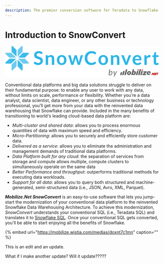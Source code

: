 ```yaml
---
description: The premier conversion software for Teradata to Snowflake.
---
```


# Introduction to SnowConvert

![](.gitbook/assets/snowconvert-logo-3x.png)

Conventional data platforms and big data solutions struggle to deliver on their fundamental purpose: to enable any user to work with any data, without limits on scale, performance or flexibility. Whether you’re a data analyst, data scientist, data engineer, or any other business or technology professional, you’ll get more from your data with the reinvented data warehousing that Snowflake can provide. Included in the many benefits of transitioning to world's leading cloud-based data platform are:

* _Multi-cluster and shared data_: allows you to process enormous quantities of data with maximum speed and efficiency.
* _Micro-Partitioning_: allows you to securely and efficiently store customer data.
* _Delivered as a service_: allows you to eliminate the administration and management demands of traditional data platforms.
* _Data Platform built for any cloud_: the separation of services from storage and compute allows multiple, compute clusters to simultaneously operate on the same data
* _Better Performance and throughput_: outperforms traditional methods for executing data workloads.
* _Support for all data_: allows you to query both structured and machine-generated, semi-structured data \(i.e., JSON, Avro, XML, Parquet\).

_**Mobilize.Net SnowConvert**_ is an easy-to-use software that lets you jump-start the modernization of your conventional data platform to the reinvented Snowflake Data Warehousing Architecture. To achieve this modernization, _SnowConvert_ understands your conventional SQL \(i.e., Teradata SQL\) and translates it to [Snowflake SQL](https://docs.snowflake.net/manuals/sql-reference-commands.html). Once your conventional SQL gets converted, you'll be able to start enjoying all the benefits of Snowflake.

{% embed url="https://mobilize.wistia.com/medias/doxnt7c1mn" caption="" %}

This is an edit and an update.

What if I make another update? Will it update?????

